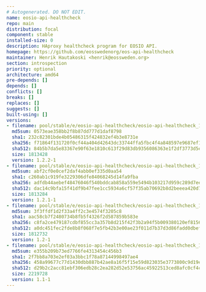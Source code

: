 ```yaml
---
# Autogenerated. DO NOT EDIT.
name: eosio-api-healthcheck
repo: main
distribution: focal
component: stable
installed-size: 0
description: HAproxy healthcheck program for EOSIO API.
homepage: https://github.com/eosswedenorg/eos-api-healthcheck
maintainer: Henrik Hautakoski <henrik@eossweden.org>
section: introspection
priority: optional
architecture: amd64
pre-depends: []
depends: []
conflicts: []
breaks: []
replaces: []
suggests: []
built-using: []
versions:
- filename: pool/stable/e/eosio-api-healthcheck/eosio-api-healthcheck_1.2.2-1-ubuntu-20.04_amd64.deb
  md5sum: 0573eae358bb2f8b87dd777d1daf8798
  sha1: 232c82301bde4b05486315f424832ef4b3e8731e
  sha256: f71864f131720f0cf44a404d42643dc33744ffa5fbc4f4a848597e9687ef1ebb
  sha512: 84b5b7da5e83367e90f63e1810c613f29d83db9356086363e1f2df3773d5e0d3a391d6c8ead461ab4edad7847037fa03ae935d7f94cab81c04d7230fc88503bc
  size: 1813428
  version: 1.2.2-1
- filename: pool/stable/e/eosio-api-healthcheck/eosio-api-healthcheck_1.2.1-1-ubuntu-20.04_amd64.deb
  md5sum: abf2cf0e0cef2daf4abb0ef335d0aa54
  sha1: c260ab1c919fe3229306dfe84068245d14fa9fba
  sha256: adfdb44aebef48476046f540bddcab858a559e5494b103217d959c289d7ee9d8
  sha512: dac14c9bfa15f41df9b47fee1cc5934a6cf57f35ab70692b8d2beeea420d7f8a203e407aff20415ff60013844c1f9b4db6d078ff167b8dbc53fdb93c9bd175cf
  size: 1813284
  version: 1.2.1-1
- filename: pool/stable/e/eosio-api-healthcheck/eosio-api-healthcheck_1.2-1-ubuntu-20.04_amd64.deb
  md5sum: 3f3ffdf1d2f33a4ff2c3e4574f3205c8
  sha1: aac58cb7f2480734b8fb5f4326f2d587859b583e
  sha256: c8fa2ce479187cdbf855cc3a357b8d215f42f3b2a94f5b009380120ef81562b1
  sha512: a0dc451fec2fde8b8f068f7e5fb42b3e00ae23f011d7b37d3d86fadd0dbef3841a24f71cf9d5fe0cc915a21957cac8fef83f722abede5e02eec7904b8c2a451d
  size: 1812732
  version: 1.2-1
- filename: pool/stable/e/eosio-api-healthcheck/eosio-api-healthcheck_1.1-1-ubuntu-20.04_amd64.deb
  md5sum: e355b209b73ed7766fe4313454c456b3
  sha1: 2f7bb8a703e2ef03a3bbc1f78a87144998497ae4
  sha256: 458a99677c77d1430dbb887b42ae8a16f5f15e59d823035e3773800c9d19e82a
  sha512: d29b2c2acc81ebf306edb28c2ea282d52e53756ac45922513ced8afc0cf4cc6fc3cfa41eb4ba3ae6222d9e851c1b0d7a1663bb01358d0ad5e1efa60ccc911c6c
  size: 2219728
  version: 1.1-1
---
```

